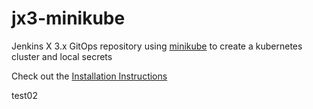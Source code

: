# jx3-minikube

Jenkins X 3.x GitOps repository using [minikube](https://minikube.sigs.k8s.io/) to create a kubernetes cluster and local secrets

Check out the [Installation Instructions](https://jenkins-x.io/v3/admin/platforms/minikube/)

test02
